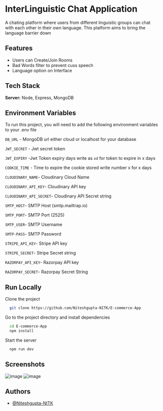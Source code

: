 # InterLinguistic Chat Application

A chating platform where users from different linguistic groups can chat with each other in their own language. This platform aims to bring the language barrier down 

## Features

-   Users can Create/Join Rooms
-   Bad Words filter to prevent cuss speech
-   Language option on Interface


## Tech Stack

**Server:** Node, Express, MongoDB

## Environment Variables

To run this project, you will need to add the following environment variables to your .env file

`DB_URL` - MongoDB url either cloud or localhost for your database

`JWT_SECRET` - Jwt secret token 

`JWT_EXPIRY` -Jwt Token expiry days write as `xd` for token to expire in x days

`COOKIE_TIME` - Time to expire the cookie stored write number x for x days

`CLOUDINARY_NAME`- Cloudinary Cloud Name

`CLOUDINARY_API_KEY`- Cloudinary API key

`CLOUDINARY_API_SECRET`- Cloudinary  API Secret  string

`SMTP_HOST`- SMTP Host (smtp.mailtrap.io)

`SMTP_PORT`- SMTP Port (2525)

`SMTP_USER`- SMTP Username

`SMTP-PASS`- SMTP Password

`STRIPE_API_KEY`- Stripe API key

`STRIPE_SECRET`- Stripe Secret string

`RAZORPAY_API_KEY`- Razorpay API key

`RAZORPAY_SECRET`- Razorpay Secret String



## Run Locally

Clone the project

```bash
  git clone https://github.com/Niteshgupta-NITK/E-commerce-App
```

Go to the project directory and install dependencies

```bash
  cd E-commerce-App
  npm install
```

Start the server
```bash
  npm run dev
```

## Screenshots
![image](https://user-images.githubusercontent.com/56041569/179568648-10881054-1fa9-4a79-8058-2654cf3a3bb2.png)
![image](https://user-images.githubusercontent.com/56041569/179568720-8494d391-450b-4d1a-9115-37e1112db872.png)





## Authors

-   [@Niteshgupta-NITK](https://github.com/Niteshgupta-NITK)
